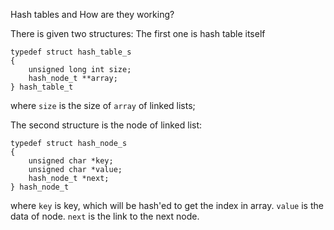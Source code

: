 Hash tables and How are they working?

There is given two structures:
The first one is hash table itself
```
typedef struct hash_table_s
{
	unsigned long int size;
	hash_node_t **array;
} hash_table_t
```
where `size` is the size of `array` of linked lists;

The second structure is the node of linked list:
```
typedef struct hash_node_s
{
	unsigned char *key;
	unsigned char *value;
	hash_node_t *next;
} hash_node_t
```
where `key` is key, which will be hash'ed to get the index in array. `value` is the data of node. `next` is the link to the next node.
